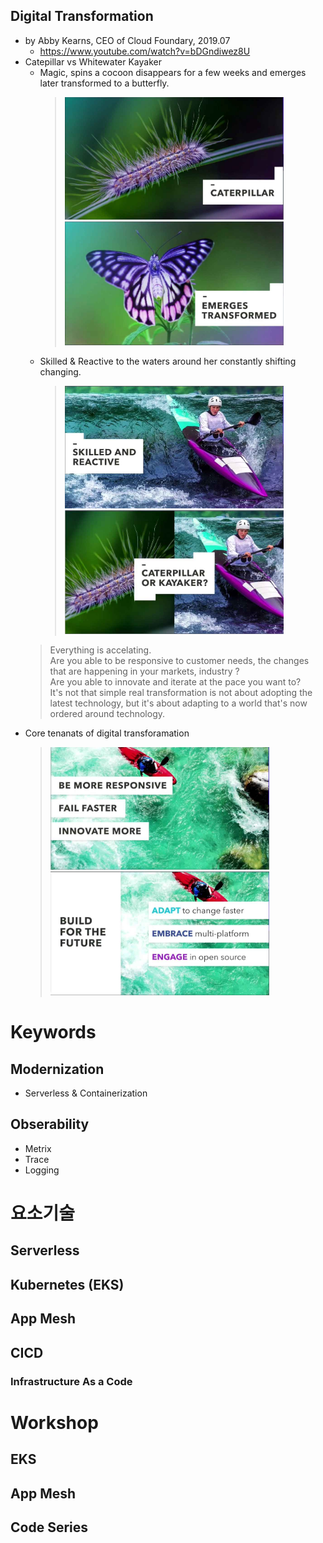 ## Digital Transformation
- by Abby Kearns, CEO of Cloud Foundary, 2019.07
  - https://www.youtube.com/watch?v=bDGndiwez8U
- Catepillar vs Whitewater Kayaker
  - Magic, spins a cocoon disappears for a few weeks and emerges later transformed to a butterfly.
    > <img src="./images/image-001.jpg" width="350"><img src="./images/image-002.jpg" width="350">
  - Skilled & Reactive to the waters around her constantly shifting changing.
    > <img src="./images/image-003.jpg" width="350"><img src="./images/image-004.jpg" width="350">  
  > Everything is accelating.  
  > Are you able to be responsive to customer needs, the changes that are happening in your markets, industry ?  
  > Are you able to innovate and iterate at the pace you want to?  
  > It's not that simple real transformation is not about adopting the latest technology, but it's about adapting to a world that's now ordered around technology.
- Core tenanats of digital transforamation
  > <img src="./images/image-005.jpg" width="350"><img src="./images/image-006.jpg" width="350">
    

# Keywords
## Modernization 
 - Serverless & Containerization 

## Obserability
 - Metrix
 - Trace
 - Logging


# 요소기술
## Serverless
## Kubernetes (EKS)
## App Mesh
## CICD
### Infrastructure As a Code


# Workshop
## EKS
## App Mesh
## Code Series
